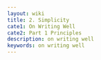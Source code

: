 ```yaml
---
layout: wiki
title: 2. Simplicity 
cate1: On Writing Well
cate2: Part 1 Principles
description: on writing well
keywords: on writing well
---
```

